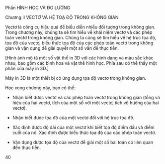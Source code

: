Phần HÌNH HỌC VÀ ĐO LƯỜNG

Chương II VECTƠ VÀ HỆ TOẠ ĐỘ TRONG KHÔNG GIAN

Vectơ là công cụ hiệu quả để biểu diễn nhiều đối tượng trong không gian. Trong chương này, chúng ta sẽ tìm hiểu về khái niệm vectơ và các phép toán vectơ trong không gian. Chúng ta cũng sẽ tìm hiểu về hệ trục tọa độ, tọa độ của vectơ, biểu thức tọa độ của các phép toán vectơ trong không gian và vận dụng để giải quyết một số vấn đề thực tiễn.

[Hình ảnh mô tả một số vật thể in 3D với các hình dạng và màu sắc khác nhau, bao gồm các bình hoa và vật thể hình học. Phía sau có thể thấy một phần của máy in 3D.]

Máy in 3D là một thiết bị có ứng dụng tọa độ vectơ trong không gian.

Học xong chương này, bạn có thể:

- Nhận biết được vectơ và các phép toán vectơ trong không gian (tổng và hiệu của hai vectơ, tích của một số với một vectơ, tích vô hướng của hai vectơ).

- Nhận biết được tọa độ của một vectơ đối với hệ trục tọa độ.

- Xác định được độ dài của một vectơ khi biết tọa độ điểm đầu và điểm cuối của nó. Xác định được biểu thức tọa độ của các phép toán vectơ.

- Vận dụng được tọa độ của vectơ để giải một số bài toán có liên quan đến thực tiễn.

40